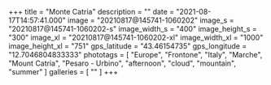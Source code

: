 +++
title = "Monte Catria"
description = ""
date = "2021-08-17T14:57:41.000"
image = "20210817@145741-1060202"
image_s = "20210817@145741-1060202-s"
image_width_s = "400"
image_height_s = "300"
image_xl = "20210817@145741-1060202-xl"
image_width_xl = "1000"
image_height_xl = "751"
gps_latitude = "43.46154735"
gps_longitude = "12.7046804833333"
phototags = [ "Europe", "Frontone", "Italy", "Marche", "Mount Catria", "Pesaro - Urbino", "afternoon", "cloud", "mountain", "summer" ]
galleries = [ "" ]
+++

